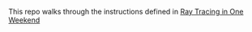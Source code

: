 This repo walks through the instructions defined in [Ray Tracing in One
Weekend](https://raytracing.github.io/books/RayTracingInOneWeekend.html)
